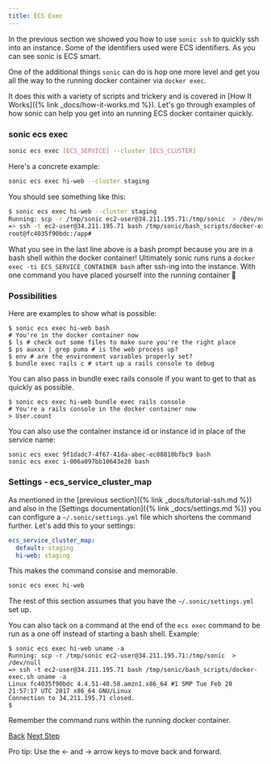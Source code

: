 ```yaml
---
title: ECS Exec
---
```


In the previous section we showed you how to use `sonic ssh` to quickly ssh into an instance.  Some of the identifiers used were ECS identifiers.  As you can see sonic is ECS smart.

One of the additional things `sonic` can do is hop one more level and get you all the way to the running docker container via `docker exec`.

It does this with a variety of scripts and trickery and is covered in [How It Works]({% link _docs/how-it-works.md %}).  Let's go through examples of how sonic can help you get into an running ECS docker container quickly.

### sonic ecs exec

```sh
sonic ecs exec [ECS_SERVICE] --cluster [ECS_CLUSTER]
```

Here's a concrete example:

```sh
sonic ecs exec hi-web --cluster staging
```

You should see something like this:

```sh
$ sonic ecs exec hi-web --cluster staging
Running: scp -r /tmp/sonic ec2-user@34.211.195.71:/tmp/sonic  > /dev/null
=> ssh -t ec2-user@34.211.195.71 bash /tmp/sonic/bash_scripts/docker-exec.sh
root@fc4035f90bdc:/app#
```

What you see in the last line above is a bash prompt because you are in a bash shell within the docker container!  Ultimately sonic runs runs a `docker exec -ti ECS_SERVICE_CONTAINER bash` after ssh-ing into the instance.  With one command you have placed yourself into the running container 🎉

### Possibilities

Here are examples to show what is possible:

```
$ sonic ecs exec hi-web bash
# You're in the docker container now
$ ls # check out some files to make sure you're the right place
$ ps auxxx | grep puma # is the web process up?
$ env # are the environment variables properly set?
$ bundle exec rails c # start up a rails console to debug
```

You can also pass in bundle exec rails console if you want to get to that as quickly as possible.

```
$ sonic ecs exec hi-web bundle exec rails console
# You're a rails console in the docker container now
> User.count
```

You can also use the container instance id or instance id in place of the service name:

```
sonic ecs exec 9f1dadc7-4f67-41da-abec-ec08810bfbc9 bash
sonic ecs exec i-006a097bb10643e20 bash
```

### Settings - ecs_service_cluster_map

As mentioned in the [previous section]({% link _docs/tutorial-ssh.md %}) and also in the [Settings documentation]({% link _docs/settings.md %}) you can configure a `~/.sonic/settings.yml` file which shortens the command further.  Let's add this to your settings:

```yaml
ecs_service_cluster_map:
  default: staging
  hi-web: staging
```

This makes the command consise and memorable.

```sh
sonic ecs exec hi-web
```

The rest of this section assumes that you have the `~/.sonic/settings.yml` set up.

You can also tack on a command at the end of the `ecs exec` command to be run as a one off instead of starting a bash shell. Example:

```
$ sonic ecs exec hi-web uname -a
Running: scp -r /tmp/sonic ec2-user@34.211.195.71:/tmp/sonic  > /dev/null
=> ssh -t ec2-user@34.211.195.71 bash /tmp/sonic/bash_scripts/docker-exec.sh uname -a
Linux fc4035f90bdc 4.4.51-40.58.amzn1.x86_64 #1 SMP Tue Feb 28 21:57:17 UTC 2017 x86_64 GNU/Linux
Connection to 34.211.195.71 closed.
$
```

Remember the command runs within the running docker container.

<a id="prev" class="btn btn-basic" href="{% link _docs/tutorial-ssh.md %}">Back</a>
<a id="next" class="btn btn-primary" href="{% link _docs/tutorial-ecs-sh.md %}">Next Step</a>
<p class="keyboard-tip">Pro tip: Use the <- and -> arrow keys to move back and forward.</p>
